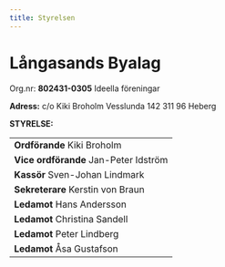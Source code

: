 ```yaml
---
title: Styrelsen
---
```

<h1>Långasands Byalag</h1>
Org.nr: <strong>802431-0305</strong> Ideella föreningar

<strong>Adress:</strong>
c/o Kiki Broholm Vesslunda 142 311 96 Heberg

<strong>STYRELSE:</strong>
<table>
<tbody>
<tr>
    <td valign="top"><strong>Ordförande</strong>
    Kiki Broholm</td>
</tr>
<tr>
    <td valign="top"><strong>Vice ordförande</strong>
    Jan-Peter Idström
    </td>
</tr>
<tr>
    <td valign="top"><strong>Kassör</strong>
    Sven-Johan Lindmark
    </td>
    
</tr>
<tr>
    <td valign="top"><strong>Sekreterare</strong>
    Kerstin von Braun</td>
    
</tr>
<tr>
    <td valign="top"><strong>Ledamot</strong>
    Hans Andersson
    </td>
</tr>
<tr>
    <td valign="top"><strong>Ledamot</strong>
    Christina Sandell
    </td>
</tr>
<tr>
    <td valign="top"><strong>Ledamot</strong>
    Peter Lindberg
    </td>
</tr>
<tr>
    <td valign="top"><strong>Ledamot</strong>
    Åsa Gustafson
    </td>
</tr>
</tbody>
</table>
